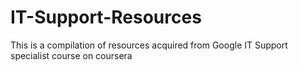 # IT-Support-Resources
This is a compilation of resources acquired from Google IT Support specialist course on coursera
